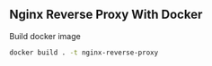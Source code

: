 ## Nginx Reverse Proxy With Docker


Build docker image
```bash
docker build . -t nginx-reverse-proxy
```